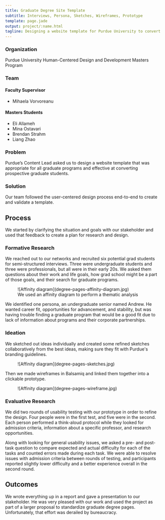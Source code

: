 ```yaml
---
title: Graduate Degree Site Template
subtitle: Interviews, Persona, Sketches, Wireframes, Prototype
template: page.jade
output: project/:name.html
tagline: Designing a website template for Purdue University to convert prospective grad students.
---
```


### Organization
Purdue University Human-Centered Design and Development Masters Program

### Team
#### Faculty Supervisor
- Mihaela Vorvoreanu

#### Masters Students
- Eli Allameh
- Mina Ostavari
- Brendan Strahm
- Liang Zhao

### Problem
Purdue’s Content Lead asked us to design a website template that was appropriate for all graduate programs and effective at converting prospective graduate students.

### Solution
Our team followed the user-centered design process end-to-end to create and validate a template.

## Process
We started by clarifying the situation and goals with our stakeholder and used that feedback to create a plan for research and design.

### Formative Research
We reached out to our networks and recruited six potential grad students for semi-structured interviews. Three were undergraduate students and three were professionals, but all were in their early 20s. We asked them questions about their work and life goals, how grad school might be a part of those goals, and their search for graduate programs.

<figure>
	![Affinity diagram](degree-pages-affinity-diagram.jpg)
	<figcaption>
		We used an affinity diagram to perform a thematic analysis
	</figcaption>
</figure>

We identified one persona, an undergraduate senior named Andrew. He wanted career fit, opportunities for advancement, and stability, but was having trouble finding a graduate program that would be a good fit due to lack of information about programs and their corporate partnerships.

### Ideation

We sketched out ideas individually and created some refined sketches collaboratively from the best ideas, making sure they fit with Purdue's branding guidelines.

<figure>
	![Affinity diagram](degree-pages-sketches.jpg)
</figure>

Then we made wireframes in Balsamiq and linked them together into a clickable prototype.

<figure>
	![Affinity diagram](degree-pages-wireframe.jpg)
</figure>

### Evaluative Research
We did two rounds of usability testing with our prototype in order to refine the design.  Four people were in the first test, and five were in the second.  Each person performed a think-aloud protocol while they looked for admission criteria, information about a specific professor, and research opportunities.

Along with looking for general usability issues, we asked a pre- and post-task question to compare expected and actual difficulty for each of the tasks and counted errors made during each task.  We were able to resolve issues with admission criteria between rounds of testing, and participants reported slightly lower difficulty and a better experience overall in the second round.

## Outcomes
We wrote everything up in a report and gave a presentation to our stakeholder. He was very pleased with our work and used the project as part of a larger proposal to standardize graduate degree pages. Unfortunately, that effort was derailed by bureaucracy.
